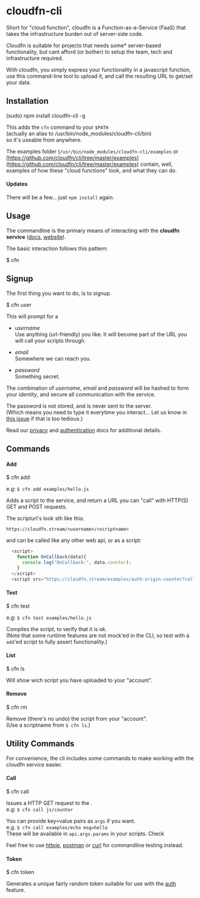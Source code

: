 # cloudfn-cli

Short for "cloud function", cloudfn is a Function-as-a-Service (FaaS) that takes the
infrastructure burden out of server-side code.

Cloudfn is suitable for projects that needs some* server-based functionality,
but cant afford (or bother) to setup the team, tech and infrastructure required.

With cloudfn, you simply express your functionality in a javascript function,
use this command-line tool to upload it,
and call the resulting URL to get/set your data.


## Installation

  (sudo) npm install cloudfn-cli -g

This adds the `cfn` command to your `$PATH`  
(actually an alias to /usr/bin/node_modules/cloudfn-cli/bin)  
so it's useable from anywhere.

The examples folder (`/usr/bin/node_modules/cloudfn-cli/examples` or [https://github.com/cloudfn/cli/tree/master/examples](https://github.com/cloudfn/cli/tree/master/examples) contain, well, examples of how these "cloud functions" look, and what they can do.

#### Updates

There will be a few... just `npm install` again.

## Usage

The commandline is the primary means of interacting with the **cloudfn service** ([docs](), [website]()).  

The basic interaction follows this pattern:

  $ cfn <command> <args>


## Signup

The first thing you want to do, is to signup.

  $ cfn user

This will prompt for a  
- *username*  
Use anything (url-friendly) you like. It will become part of the URL you will call your scripts through.

- *email*  
Somewhere we can reach you.

- *password*  
Something secret.

The combination of *username*, *email* and *password* will be hashed to form your *identity*, and secure all communication with the service.  

The password is not stored, and is never sent to the server.  
(Which means you need to type it everytime you interact... Let us know in [this issue](https://github.com/cloudfn/cli/issues/1) if that is too tedious.)

Read our [privacy]() and [authentication]() docs for additional details.


## Commands

#### Add

  $ cfn add <scriptfile>

e.g: `$ cfn add examples/hello.js`

Adds a script to the service, and return a URL you can "call" with HTTP(S) GET and POST requests.

The scripturl's look sth like this:

`https://cloudfn.stream/<username>/<scriptname>`

and can be called like any other web api, or as a script:

```javascript
  <script>
    function OnCallback(data){
      console.log("OnCallback:", data.counter);
    }
  </script>
  <script src="https://cloudfn.stream/examples/auth-origin-counter?callback=OnCallback"></script>
```

#### Test

  $ cfn test <scriptfile>

e.g: `$ cfn test examples/hello.js`

Compiles the script, to verify that it is ok.  
(Note that some runtime features are not mock'ed in the CLI, so test with a `add`'ed script to fully assert functionality.)

#### List

  $ cfn ls

Will show wich script you have uploaded to your "account".

#### Remove

  $ cfn rm <scriptname>

Remove (there's no undo) the script from your "account".  
(Use a scriptname from `$ cfn ls`.)


## Utility Commands

For convenience, the cli includes some commands to make working with the cloudfn service easier.

#### Call

  $ cfn call <scripturl> <args>

Issues a HTTP GET request to the <scripturl>.  
e.g: `$ cfn call js/counter `

You can provide key=value pairs as `args` if you want.   
e.g. `$ cfn call examples/echo msg=hello`  
These will be available in `api.args.params` in your scripts.
Check []()

Feel free to use [httpie](), [postman]() or [curl]() for commandline testing instead.


#### Token

  $ cfn token

Generates a unique fairly random token suitable for use with the [auth]() feature.
